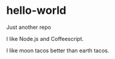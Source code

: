 # hello-world
Just another repo

I like Node.js and Coffeescript.

I like moon tacos better than earth tacos.
